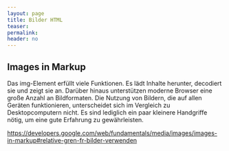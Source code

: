 ```yaml
---
layout: page
title: Bilder HTML
teaser: 
permalink:
header: no
---
```




## Images in Markup

Das img-Element erfüllt viele Funktionen. Es lädt Inhalte herunter, decodiert sie und zeigt sie an. Darüber hinaus unterstützen moderne Browser eine große Anzahl an Bildformaten. Die Nutzung von Bildern, die auf allen Geräten funktionieren, unterscheidet sich im Vergleich zu Desktopcomputern nicht. Es sind lediglich ein paar kleinere Handgriffe nötig, um eine gute Erfahrung zu gewährleisten.

<https://developers.google.com/web/fundamentals/media/images/images-in-markup#relative-gren-fr-bilder-verwenden>